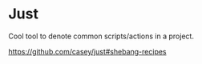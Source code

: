 # Just

Cool tool to denote common scripts/actions in a project.

<https://github.com/casey/just#shebang-recipes>
